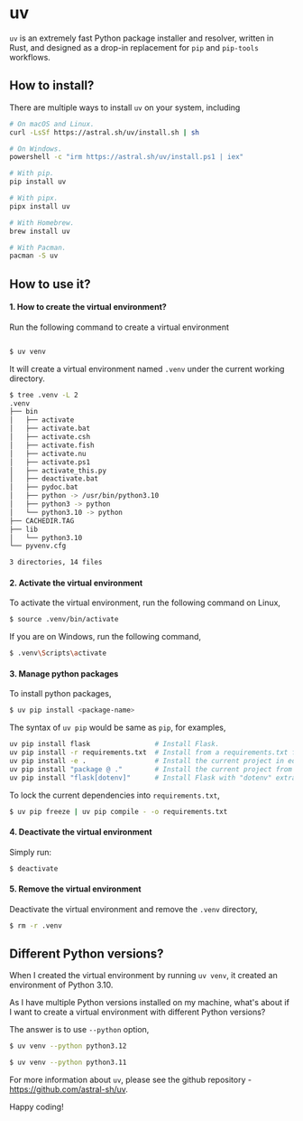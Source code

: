# uv

`uv` is an extremely fast Python package installer and resolver, written in Rust, and designed as a drop-in replacement for `pip` and `pip-tools` workflows.


## How to install?

There are multiple ways to install `uv` on your system, including

```bash
# On macOS and Linux.
curl -LsSf https://astral.sh/uv/install.sh | sh

# On Windows.
powershell -c "irm https://astral.sh/uv/install.ps1 | iex"

# With pip.
pip install uv

# With pipx.
pipx install uv

# With Homebrew.
brew install uv

# With Pacman.
pacman -S uv
```


## How to use it?

#### 1. How to create the virtual environment?

Run the following command to create a virtual environment

```bash

$ uv venv
```

It will create a virtual environment named `.venv` under the current working directory.


```bash
$ tree .venv -L 2
.venv
├── bin
│   ├── activate
│   ├── activate.bat
│   ├── activate.csh
│   ├── activate.fish
│   ├── activate.nu
│   ├── activate.ps1
│   ├── activate_this.py
│   ├── deactivate.bat
│   ├── pydoc.bat
│   ├── python -> /usr/bin/python3.10
│   ├── python3 -> python
│   └── python3.10 -> python
├── CACHEDIR.TAG
├── lib
│   └── python3.10
└── pyvenv.cfg

3 directories, 14 files
```

#### 2. Activate the virtual environment

To activate the virtual environment, run the following command on Linux,

```bash
$ source .venv/bin/activate
```

If you are on Windows, run the following command,

```bash
$ .venv\Scripts\activate
```

#### 3. Manage python packages

To install python packages,

```bash
$ uv pip install <package-name>
```

The syntax of `uv pip` would be same as `pip`, for examples,

```bash
uv pip install flask                # Install Flask.
uv pip install -r requirements.txt  # Install from a requirements.txt file.
uv pip install -e .                 # Install the current project in editable mode.
uv pip install "package @ ."        # Install the current project from disk.
uv pip install "flask[dotenv]"      # Install Flask with "dotenv" extra.
```

To lock the current dependencies into `requirements.txt`,

```bash
$ uv pip freeze | uv pip compile - -o requirements.txt
```

#### 4. Deactivate the virtual environment

Simply run:

```bash
$ deactivate
```


#### 5. Remove the virtual environment

Deactivate the virtual environment and remove the `.venv` directory,

```bash
$ rm -r .venv
```


## Different Python versions?

When I created the virtual environment by running `uv venv`, it created an environment of Python 3.10.

As I have multiple Python versions installed on my machine, what's about if I want to create a virtual
environment with different Python versions?

The answer is to use `--python` option,

```bash
$ uv venv --python python3.12
```

```bash
$ uv venv --python python3.11
```

For more information about `uv`, please see the github repository - https://github.com/astral-sh/uv.

Happy coding!

